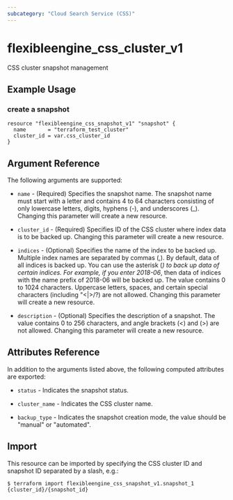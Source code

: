 ```yaml
---
subcategory: "Cloud Search Service (CSS)"
---
```


# flexibleengine_css_cluster_v1

CSS cluster snapshot management

## Example Usage

### create a snapshot

```hcl
resource "flexibleengine_css_snapshot_v1" "snapshot" {
  name       = "terraform_test_cluster"
  cluster_id = var.css_cluster_id
}
```

## Argument Reference

The following arguments are supported:

* `name` - (Required) Specifies the snapshot name. The snapshot name must
  start with a letter and contains 4 to 64 characters consisting of only
  lowercase letters, digits, hyphens (-), and underscores (_).
  Changing this parameter will create a new resource.

* `cluster_id` - (Required) Specifies ID of the CSS cluster where index data is to be backed up.
  Changing this parameter will create a new resource.

* `indices` - (Optional) Specifies the name of the index to be backed up. Multiple index names
  are separated by commas (,). By default, data of all indices is backed up. You can use the
  asterisk (*) to back up data of certain indices. For example, if you enter 2018-06*, then
  data of indices with the name prefix of 2018-06 will be backed up.
  The value contains 0 to 1024 characters. Uppercase letters, spaces, and certain special
  characters (including "\<|>/?) are not allowed.
  Changing this parameter will create a new resource.

* `description` - (Optional) Specifies the description of a snapshot. The value contains 0 to 256 characters,
  and angle brackets (<) and (>) are not allowed. Changing this parameter will create a new resource.

## Attributes Reference

In addition to the arguments listed above, the following computed attributes are exported:

* `status` - Indicates the snapshot status.

* `cluster_name` - Indicates the CSS cluster name.

* `backup_type` - Indicates the snapshot creation mode, the value should be "manual" or "automated".

## Import

This resource can be imported by specifying the CSS cluster ID and snapshot ID
separated by a slash, e.g.:

```
$ terraform import flexibleengine_css_snapshot_v1.snapshot_1 {cluster_id}/{snapshot_id}
```
